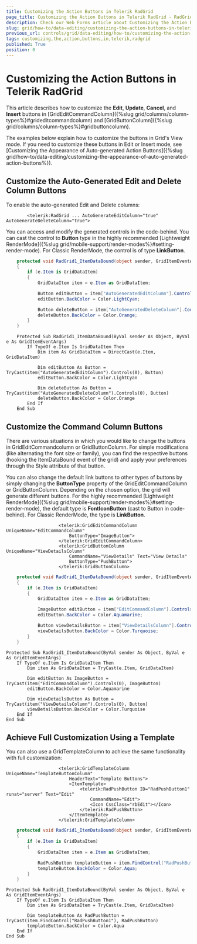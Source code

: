 ```yaml
---
title: Customizing the Action Buttons in Telerik RadGrid
page_title: Customizing the Action Buttons in Telerik RadGrid - RadGrid
description: Check our Web Forms article about Customizing the Action Buttons in Telerik RadGrid.
slug: grid/how-to/data-editing/customizing-the-action-buttons-in-telerik-radgrid
previous_url: controls/grid/data-editing/how-to/customizing-the-action-buttons-in-telerik-radgrid
tags: customizing,the,action,buttons,in,telerik,radgrid
published: True
position: 0
---
```


# Customizing the Action Buttons in Telerik RadGrid

This article describes how to customize the **Edit**, **Update**, **Cancel**, and **Insert** buttons in [GridEditCommandColumn]({%slug grid/columns/column-types%}#grideditcommandcolumn) and [GridButtonColumn]({%slug grid/columns/column-types%}#gridbuttoncolumn).

The examples below explain how to customize the buttons in Grid's View mode. If you need to customize these buttons in Edit or Insert mode, see [Customizing the Appearance of Auto-generated Action Buttons]({%slug grid/how-to/data-editing/customizing-the-appearance-of-auto-generated-action-buttons%}).

## Customize the Auto-Generated Edit and Delete Column Buttons

To enable the auto-generated Edit and Delete columns:
````ASP.NET
        <telerik:RadGrid ... AutoGenerateEditColumn="true" AutoGenerateDeleteColumn="true">
````

You can access and modify the generated controls in the code-behind. You can cast the control to **Button** type in the highly recommended [Lightweight RenderMode]({%slug grid/mobile-support/render-modes%}#setting-render-mode). For Classic RenderMode, the control is of type **LinkButton**.

````C#
    protected void RadGrid1_ItemDataBound(object sender, GridItemEventArgs e)
    {
        if (e.Item is GridDataItem)
        {
            GridDataItem item = e.Item as GridDataItem;

            Button editButton = item["AutoGeneratedEditColumn"].Controls[0] as Button;
            editButton.BackColor = Color.LightCyan;

            Button deleteButton = item["AutoGeneratedDeleteColumn"].Controls[0] as Button;
            deleteButton.BackColor = Color.Orange;
        }
    }
````
````VB.NET
    Protected Sub RadGrid1_ItemDataBound(ByVal sender As Object, ByVal e As GridItemEventArgs)
        If TypeOf e.Item Is GridDataItem Then
            Dim item As GridDataItem = DirectCast(e.Item, GridDataItem)

            Dim editButton As Button = TryCast(item("AutoGeneratedEditColumn").Controls(0), Button)
            editButton.BackColor = Color.LightCyan

            Dim deleteButton As Button = TryCast(item("AutoGeneratedDeleteColumn").Controls(0), Button)
            deleteButton.BackColor = Color.Orange
        End If
    End Sub
````

## Customize the Command Column Buttons

There are various situations in which you would like to change the buttons in GridEditCommandcolumn or GridButtonColumn. For simple modifications (like alternating the font size or family), you can find the respective buttons (hooking the ItemDataBound event of the grid) and apply your preferences through the Style attribute of that button.

You can also change the default link buttons to other types of buttons by simply changing the **ButtonType** property of the GridEditCommandColumn or GridButtonColumn. Depending on the chosen option, the grid will generate different buttons. For the highly recommended [Lightweight RenderMode]({%slug grid/mobile-support/render-modes%}#setting-render-mode), the default type is **FontIconButton** (cast to Button in code-behind). For Classic RenderMode, the type is **LinkButton**.



````ASP.NET
                    <telerik:GridEditCommandColumn UniqueName="EditCommandColumn"
                        ButtonType="ImageButton">
                    </telerik:GridEditCommandColumn>
                    <telerik:GridButtonColumn UniqueName="ViewDetailsColumn"
                        CommandName="ViewDetails" Text="View Details"
                        ButtonType="PushButton">
                    </telerik:GridButtonColumn>
````
````C#
    protected void RadGrid1_ItemDataBound(object sender, GridItemEventArgs e)
    {
        if (e.Item is GridDataItem)
        {
            GridDataItem item = e.Item as GridDataItem;

            ImageButton editButton = item["EditCommandColumn"].Controls[0] as ImageButton;
            editButton.BackColor = Color.Aquamarine;

            Button viewDetailsButton = item["ViewDetailsColumn"].Controls[0] as Button;
            viewDetailsButton.BackColor = Color.Turquoise;
        }
    }
````
````VB.NET
Protected Sub RadGrid1_ItemDataBound(ByVal sender As Object, ByVal e As GridItemEventArgs)
    If TypeOf e.Item Is GridDataItem Then
        Dim item As GridDataItem = TryCast(e.Item, GridDataItem)
        
        Dim editButton As ImageButton = TryCast(item("EditCommandColumn").Controls(0), ImageButton)
        editButton.BackColor = Color.Aquamarine
        
        Dim viewDetailsButton As Button = TryCast(item("ViewDetailsColumn").Controls(0), Button)
        viewDetailsButton.BackColor = Color.Turquoise
    End If
End Sub
````



## Achieve Full Customization Using a Template

You can also use a GridTemplateColumn to achieve the same functionality with full customization:

````ASP.NET
                    <telerik:GridTemplateColumn UniqueName="TemplateButtonColumn"
                        HeaderText="Template Buttons">
                        <ItemTemplate>
                            <telerik:RadPushButton ID="RadPushButton1" runat="server" Text="Edit"
                                CommandName="Edit">
                                <Icon CssClass="rbEdit"></Icon>
                            </telerik:RadPushButton>
                        </ItemTemplate>
                    </telerik:GridTemplateColumn>
````
````C#
    protected void RadGrid1_ItemDataBound(object sender, GridItemEventArgs e)
    {
        if (e.Item is GridDataItem)
        {
            GridDataItem item = e.Item as GridDataItem;

            RadPushButton templateButton = item.FindControl("RadPushButton1") as RadPushButton;
            templateButton.BackColor = Color.Aqua;
        }
    }
````
````VB.NET
Protected Sub RadGrid1_ItemDataBound(ByVal sender As Object, ByVal e As GridItemEventArgs)
    If TypeOf e.Item Is GridDataItem Then
        Dim item As GridDataItem = TryCast(e.Item, GridDataItem)
        
        Dim templateButton As RadPushButton = TryCast(item.FindControl("RadPushButton1"), RadPushButton)
        templateButton.BackColor = Color.Aqua
    End If
End Sub
````



